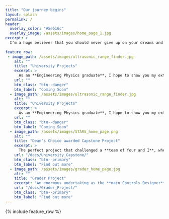 ```yaml
---
title: "Our journey begins"
layout: splash
permalink: /
header:
  overlay_color: "#5e616c"
  overlay_image: /assets/images/home_page_1.jpg
excerpt: >
  I’m a huge believer that you should never give up on your dreams and that hard work never fails. On this website you’ll find my milestone projects that illustrate how I’ve grown over the years.<br />
           
feature_row:
 - image_path: /assets/images/ultrasonic_range_finder.jpg
    alt: ""
    title: "University Projects"
    excerpt: >
      As an **Engineering Physics graduate**, I hope to show you my extensive experience in **software, electrical and mechanical** design and development. Here you'll find a range of projects that I'm proud of. <br /><br />
    url: ""
    btn_class: "btn--danger"
    btn_label: "Coming Soon"
  - image_path: /assets/images/ultrasonic_range_finder.jpg
    alt: ""
    title: "University Projects"
    excerpt: >
      As an **Engineering Physics graduate**, I hope to show you my extensive experience in **software, electrical and mechanical** design and development. Here you'll find a range of projects that I'm proud of. <br /><br />
    url: ""
    btn_class: "btn--danger"
    btn_label: "Coming Soon"
  - image_path: /assets/images/STARS_home_page.png
    alt: ""
    title: "Dean's Choice awarded Capstone Project"
    excerpt: >
      The perfect project that challenged a **team of four and I**, where we caught the attention of **CHCH news**, Hamilton's local news network and the **praise of our professor**! <br />
    url: "/docs/University_Capstone/"
    btn_class: "btn--primary"
    btn_label: "Find out more"
  - image_path: /assets/images/grader_home_page.jpg
    alt: ""
    title: "Grader Project"
    excerpt: "An enormous undertaking as the **main Controls Designer** for this project. Where I took a major step into the **mining industry** and by taking that step applied everything I knew as an Engineering Physics graduate. Definitely my proudest achievement thus far!   "
    url: "/docs/Grader_Project/"
    btn_class: "btn--primary"
    btn_label: "Find out more"      
---
```


{% include feature_row %}
